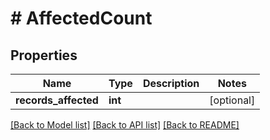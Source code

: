 # # AffectedCount

## Properties

Name | Type | Description | Notes
------------ | ------------- | ------------- | -------------
**records_affected** | **int** |  | [optional] 

[[Back to Model list]](../../README.md#documentation-for-models) [[Back to API list]](../../README.md#documentation-for-api-endpoints) [[Back to README]](../../README.md)


